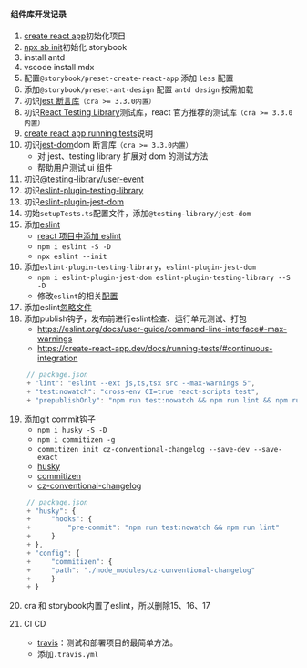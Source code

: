 #### 组件库开发记录

1. [create react app](https://create-react-app.dev/)初始化项目
2. [npx sb init](https://storybook.js.org/)初始化 storybook
3. install antd
4. vscode install mdx
5. 配置`@storybook/preset-create-react-app` 添加 `less` 配置
6. 添加`@storybook/preset-ant-design` 配置 `antd design` 按需加载
7. 初识[jest 断言库](https://jestjs.io/)`（cra >= 3.3.0内置）`
8. 初识[React Testing Library](https://zh-hans.reactjs.org/docs/test-utils.html#overview)测试库，react 官方推荐的测试库`（cra >= 3.3.0内置）`
9. [create react app running tests](https://create-react-app.dev/docs/running-tests)说明
10. 初识[jest-dom](https://testing-library.com/docs/ecosystem-jest-dom)dom 断言库`（cra >= 3.3.0内置）`
    - 对 jest、testing library 扩展对 dom 的测试方法
    - 帮助用户测试 ui 组件
11. 初识[@testing-library/user-event](https://testing-library.com/docs/ecosystem-user-event)
12. 初识[eslint-plugin-testing-library](https://testing-library.com/docs/ecosystem-eslint-plugin-testing-library)
13. 初识[eslint-plugin-jest-dom](https://testing-library.com/docs/ecosystem-eslint-plugin-jest-dom)
14. 初始`setupTests.ts`配置文件，添加`@testing-library/jest-dom`
15. 添加[eslint](.eslintrc.js)
    - [react 项目中添加 eslint](https://www.cnblogs.com/lyraLee/p/11982208.html)
    - `npm i eslint -S -D`
    - `npx eslint --init`
16. 添加`eslint-plugin-testing-library`，`eslint-plugin-jest-dom`
    - `npm i eslint-plugin-jest-dom eslint-plugin-testing-library --S -D`
    - 修改`eslint`的相关[配置](https://www.jianshu.com/p/421c66111c06)
17. 添加eslint[忽略文件](.eslintignore)
18. 添加publish钩子，发布前进行eslint检查、运行单元测试、打包
    - https://eslint.org/docs/user-guide/command-line-interface#-max-warnings
    - https://create-react-app.dev/docs/running-tests/#continuous-integration
```js
    // package.json
    + "lint": "eslint --ext js,ts,tsx src --max-warnings 5",
    + "test:nowatch": "cross-env CI=true react-scripts test",
    + "prepublishOnly": "npm run test:nowatch && npm run lint && npm run build"
```
19. 添加git commit钩子
    - `npm i husky -S -D`
    - `npm i commitizen -g`
    - `commitizen init cz-conventional-changelog --save-dev --save-exact`
    - [husky](https://github.com/typicode/husky#readme)
    - [commitizen](https://github.com/commitizen/cz-cli)
    - [cz-conventional-changelog](https://github.com/commitizen/cz-conventional-changelog)
```js
    // package.json
    + "husky": {
    +     "hooks": {
    +         "pre-commit": "npm run test:nowatch && npm run lint"
    +     }
    + },
    + "config": {
    +     "commitizen": {
    +     "path": "./node_modules/cz-conventional-changelog"
    +     }
    + }
```

20. cra 和 storybook内置了eslint，所以删除15、16、17

21. CI CD
    - [travis](https://travis-ci.com/)：测试和部署项目的最简单方法。
    - 添加`.travis.yml`